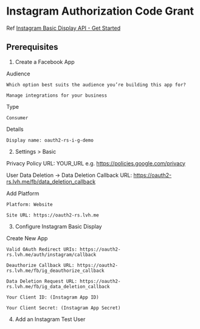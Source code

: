 # Instagram Authorization Code Grant

Ref [Instagram Basic Display API - Get Started](https://developers.facebook.com/docs/instagram-basic-display-api/getting-started)

## Prerequisites

1. Create a Facebook App

Audience

```
Which option best suits the audience you’re building this app for?

Manage integrations for your business
```

Type

```
Consumer
```

Details

```
Display name: oauth2-rs-i-g-demo
```

2. Settings > Basic

Privacy Policy URL: YOUR_URL e.g. https://policies.google.com/privacy

User Data Deletion -> Data Deletion Callback URL: https://oauth2-rs.lvh.me/fb/data_deletion_callback

Add Platform

```
Platform: Website

Site URL: https://oauth2-rs.lvh.me
```

3. Configure Instagram Basic Display

Create New App

```
Valid OAuth Redirect URIs: https://oauth2-rs.lvh.me/auth/instagram/callback

Deauthorize Callback URL: https://oauth2-rs.lvh.me/fb/ig_deauthorize_callback

Data Deletion Request URL: https://oauth2-rs.lvh.me/fb/ig_data_deletion_callback
```

```
Your Client ID: (Instagram App ID)

Your Client Secret: (Instagram App Secret)
```

4. Add an Instagram Test User


